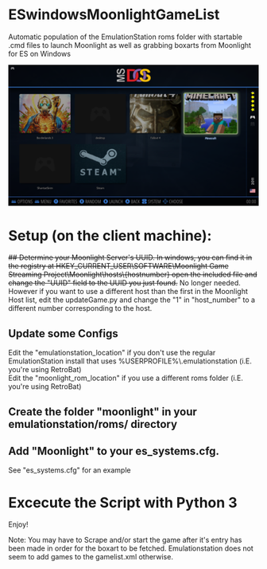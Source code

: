 # ESwindowsMoonlightGameList
Automatic population of the EmulationStation roms folder with startable .cmd files to launch Moonlight as well as grabbing boxarts from Moonlight for ES on Windows

![Screenshot](https://github.com/MeisterLi/ESwindowsMoonlightGameList/blob/main/Screenshot.png)

# Setup (on the client machine):

~~## Determine your Moonlight Server's UUID. 
In windows, you can find it in the registry at HKEY_CURRENT_USER\SOFTWARE\Moonlight Game Streaming Project\Moonlight\hosts\\{hostnumber}
open the included file and change the "UUID" field to the UUID you just found.~~ 
No longer needed.  
However if you want to use a different host than the first in the Moonlight Host list, edit the updateGame.py and change the "1" in "host_number" to a different number corresponding to the host.

## Update some Configs
Edit the "emulationstation_location" if you don't use the regular EmulationStation install that uses %USERPROFILE%\\.emulationstation (i.E. you're using RetroBat)\
Edit the "moonlight_rom_location" if you use a different roms folder (i.E. you're using RetroBat)

## Create the folder "moonlight" in your emulationstation/roms/ directory

## Add "Moonlight" to your es_systems.cfg. 
See "es_systems.cfg" for an example

# Excecute the Script with Python 3

Enjoy!

Note: You may have to Scrape and/or start the game after it's entry has been made in order for the boxart to be fetched. Emulationstation does not seem to add games to the gamelist.xml otherwise.
